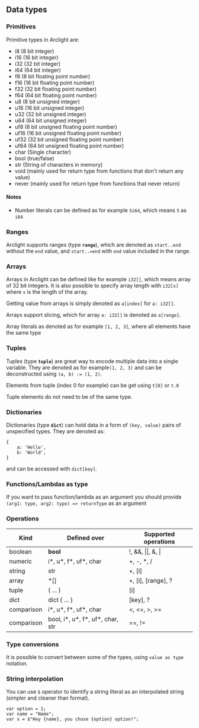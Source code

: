 ## Data types

### Primitives

Primitive types in Arclight are:

-   i8 (8 bit integer)
-   i16 (16 bit integer)
-   i32 (32 bit integer)
-   i64 (64 bit integer)
-   f8 (8 bit floating point number)
-   f16 (16 bit floating point number)
-   f32 (32 bit floating point number)
-   f64 (64 bit floating point number)
-   u8 (8 bit unsigned integer)
-   u16 (16 bit unsigned integer)
-   u32 (32 bit unsigned integer)
-   u64 (64 bit unsigned integer)
-   uf8 (8 bit unsigned floating point number)
-   uf16 (16 bit unsigned floating point number)
-   uf32 (32 bit unsigned floating point number)
-   uf64 (64 bit unsigned floating point number)
-   char (Single character)
-   bool (true/false)
-   str (String of characters in memory)
-   void (mainly used for return type from functions that don't return any value)
-   never (mainly used for return type from functions that never return)

#### Notes

-   Number literals can be defined as for example `5i64`, which means `5` as `i64`

### Ranges

Arclight supports ranges (type **`range`**), which are denoted as `start..end` without the `end` value, and `start..=end` with `end` value included in the range.

### Arrays

Arrays in Arclight can be defined like for example `i32[]`, which means array of
32 bit integers. It is also possible to specify array length with `i32[x]` where `x` is the length of the array.

Getting value from arrays is simply denoted as `a[index]` for `a: i32[]`.

Arrays support slicing, which for array `a: i32[]` is denoted as
`a[range]`.

Array literals as denoted as for example `[1, 2, 3]`, where all elements have the same type

### Tuples

Tuples (type **`tuple`**) are great way to encode multiple data into a single
variable. They are denoted as for example`(1, 2, 3)` and can be deconstructed using `(a, b) := (1, 2)`.

Elements from tuple (index 0 for example) can be get using `t[0]` or `t.0`

Tuple elements do not need to be of the same type.

### Dictionaries

Dictionaries (type **`dict`**) can hold data in a form of `(key, value)` pairs of unspecified types. They are denoted as:

```
{
    a: 'Hello',
    b: 'World',
}
```

and can be accessed with `dict[key]`.

### Functions/Lambdas as type

If you want to pass function/lambda as an argument you should provide `(arg1: type, arg2: type) => returnType` as an argument

### Operations

| Kind       | Defined over                     | Supported operations |
| ---------- | -------------------------------- | -------------------- |
| boolean    | **bool**                         | !, &&, \|\|, &, \|   |
| numeric    | i*, u*, f*, uf*, char            | +, -, \*, /          |
| string     | str                              | +, [i]               |
| array      | \*[]                             | +, [i], [range], ?   |
| tuple      | ( ... )                          | [i]                  |
| dict       | dict { ... }                     | [key], ?             |
| comparison | i*, u*, f*, uf*, char            | <, <=, >, >=         |
| comparison | bool, i*, u*, f*, uf*, char, str | ==, !=               |

### Type conversions

It is possible to convert between some of the types, using `value as type` notation.

### String interpolation

You can use `$` operator to identify a string literal as an interpolated string (simpler and cleaner than format).
```
var option = 1;
var name = "Name";
var x = $"Hey {name}, you chose {option} option!";
```

